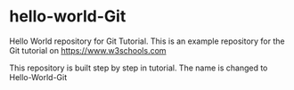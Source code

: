 # hello-world-Git
Hello World repository for Git Tutorial.
This is an example repository for the Git tutorial on 
https://www.w3schools.com


This repository is built step by step in tutorial.
The name is changed to Hello-World-Git
